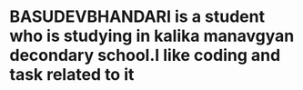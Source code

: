 # BASUDEVBHANDARI is a student who is studying in kalika manavgyan decondary school.I like coding and task related to it 
